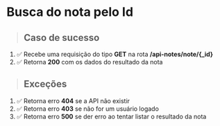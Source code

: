# Busca do nota pelo Id

> ## Caso de sucesso

1. ✅ Recebe uma requisição do tipo **GET** na rota **/api-notes/note/{_id}**
2. ✅ Retorna **200** com os dados do resultado da nota

> ## Exceções

1. ✅ Retorna erro **404** se a API não existir
2. ✅ Retorna erro **403** se não for um usuário logado
3. ✅ Retorna erro **500** se der erro ao tentar listar o resultado da nota
